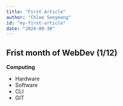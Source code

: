```yaml
---
title: "First Article"
author: "Chloe Seoyeong"
id: "my-first-article"
date: "2024-09-30"
---
```


## Frist month of WebDev (1/12)

**Computing**

- Hardware
- Software
- CLI
- GIT

